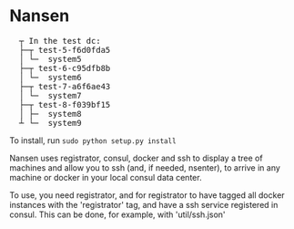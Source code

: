 # Nansen

<pre>
  ┬ In the test dc:
  ├─┬ test-5-f6d0fda5
  │ └─  system5
  ├─┬ test-6-c95dfb8b
  │ └─  system6
  ├─┬ test-7-a6f6ae43
  │ └─  system7
  ├─┬ test-8-f039bf15
  │ ├─  system8
  ┴ └─  system9
</pre>

To install, run `sudo python setup.py install`

Nansen uses registrator, consul, docker and ssh to display a tree of machines and allow you to ssh (and, if needed, nsenter), to arrive in any machine or docker in your local consul data center. 

To use, you need registrator, and for registrator to have tagged all docker instances with the 'registrator' tag, and have a ssh service registered in consul. This can be done, for example, with 'util/ssh.json'




